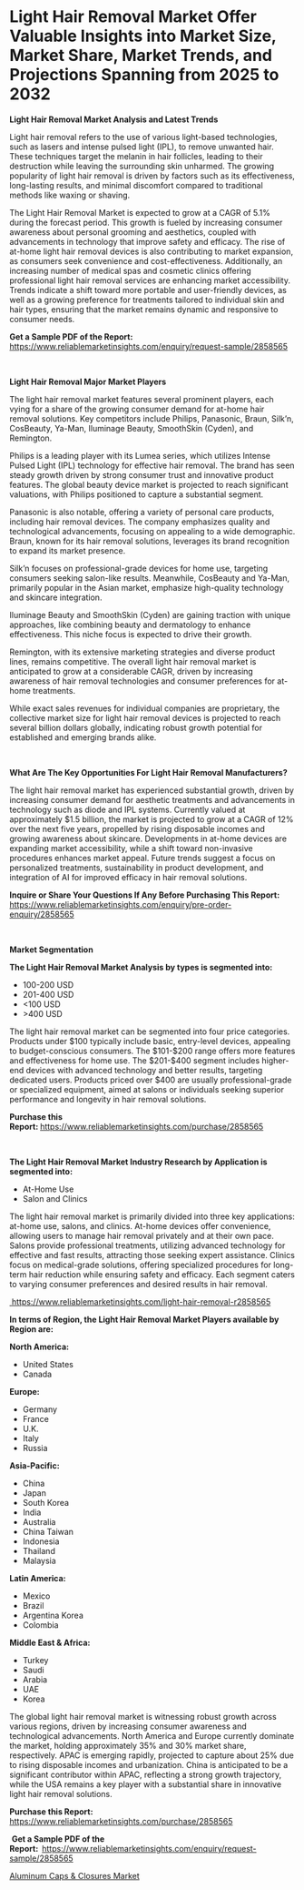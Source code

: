 <p><h1>Light Hair Removal Market Offer Valuable Insights into Market Size, Market Share, Market Trends, and Projections Spanning from 2025 to 2032</h1></p><p><strong>Light Hair Removal Market Analysis and Latest Trends</strong></p>
<p><p>Light hair removal refers to the use of various light-based technologies, such as lasers and intense pulsed light (IPL), to remove unwanted hair. These techniques target the melanin in hair follicles, leading to their destruction while leaving the surrounding skin unharmed. The growing popularity of light hair removal is driven by factors such as its effectiveness, long-lasting results, and minimal discomfort compared to traditional methods like waxing or shaving.</p><p>The Light Hair Removal Market is expected to grow at a CAGR of 5.1% during the forecast period. This growth is fueled by increasing consumer awareness about personal grooming and aesthetics, coupled with advancements in technology that improve safety and efficacy. The rise of at-home light hair removal devices is also contributing to market expansion, as consumers seek convenience and cost-effectiveness. Additionally, an increasing number of medical spas and cosmetic clinics offering professional light hair removal services are enhancing market accessibility. Trends indicate a shift toward more portable and user-friendly devices, as well as a growing preference for treatments tailored to individual skin and hair types, ensuring that the market remains dynamic and responsive to consumer needs.</p></p>
<p><strong>Get a Sample PDF of the Report:&nbsp;</strong> <a href="https://www.reliablemarketinsights.com/enquiry/request-sample/2858565?utm_campaign=3274&utm_medium=2&utm_source=Github&utm_content=ia&utm_term=12032025&utm_id=light-hair-removal">https://www.reliablemarketinsights.com/enquiry/request-sample/2858565</a></p>
<p>&nbsp;</p>
<p><strong>Light Hair Removal Major Market Players</strong></p>
<p><p>The light hair removal market features several prominent players, each vying for a share of the growing consumer demand for at-home hair removal solutions. Key competitors include Philips, Panasonic, Braun, Silk’n, CosBeauty, Ya-Man, Iluminage Beauty, SmoothSkin (Cyden), and Remington.</p><p>Philips is a leading player with its Lumea series, which utilizes Intense Pulsed Light (IPL) technology for effective hair removal. The brand has seen steady growth driven by strong consumer trust and innovative product features. The global beauty device market is projected to reach significant valuations, with Philips positioned to capture a substantial segment.</p><p>Panasonic is also notable, offering a variety of personal care products, including hair removal devices. The company emphasizes quality and technological advancements, focusing on appealing to a wide demographic. Braun, known for its hair removal solutions, leverages its brand recognition to expand its market presence.</p><p>Silk’n focuses on professional-grade devices for home use, targeting consumers seeking salon-like results. Meanwhile, CosBeauty and Ya-Man, primarily popular in the Asian market, emphasize high-quality technology and skincare integration.</p><p>Iluminage Beauty and SmoothSkin (Cyden) are gaining traction with unique approaches, like combining beauty and dermatology to enhance effectiveness. This niche focus is expected to drive their growth.</p><p>Remington, with its extensive marketing strategies and diverse product lines, remains competitive. The overall light hair removal market is anticipated to grow at a considerable CAGR, driven by increasing awareness of hair removal technologies and consumer preferences for at-home treatments.</p><p>While exact sales revenues for individual companies are proprietary, the collective market size for light hair removal devices is projected to reach several billion dollars globally, indicating robust growth potential for established and emerging brands alike.</p></p>
<p>&nbsp;</p>
<p><strong>What Are The Key Opportunities For Light Hair Removal Manufacturers?</strong></p>
<p><p>The light hair removal market has experienced substantial growth, driven by increasing consumer demand for aesthetic treatments and advancements in technology such as diode and IPL systems. Currently valued at approximately $1.5 billion, the market is projected to grow at a CAGR of 12% over the next five years, propelled by rising disposable incomes and growing awareness about skincare. Developments in at-home devices are expanding market accessibility, while a shift toward non-invasive procedures enhances market appeal. Future trends suggest a focus on personalized treatments, sustainability in product development, and integration of AI for improved efficacy in hair removal solutions.</p></p>
<p><strong>Inquire or Share Your Questions If Any Before Purchasing This Report:</strong> <a href="https://www.reliablemarketinsights.com/enquiry/pre-order-enquiry/2858565?utm_campaign=3274&utm_medium=2&utm_source=Github&utm_content=ia&utm_term=12032025&utm_id=light-hair-removal">https://www.reliablemarketinsights.com/enquiry/pre-order-enquiry/2858565</a></p>
<p>&nbsp;</p>
<p><strong>Market Segmentation</strong></p>
<p><strong>The Light Hair Removal Market Analysis by types is segmented into:</strong></p>
<p><ul><li>100-200 USD</li><li>201-400 USD</li><li><100 USD</li><li>>400 USD</li></ul></p>
<p><p>The light hair removal market can be segmented into four price categories. Products under $100 typically include basic, entry-level devices, appealing to budget-conscious consumers. The $101-$200 range offers more features and effectiveness for home use. The $201-$400 segment includes higher-end devices with advanced technology and better results, targeting dedicated users. Products priced over $400 are usually professional-grade or specialized equipment, aimed at salons or individuals seeking superior performance and longevity in hair removal solutions.</p></p>
<p><strong>Purchase this Report:&nbsp;</strong><a href="https://www.reliablemarketinsights.com/purchase/2858565?utm_campaign=3274&utm_medium=2&utm_source=Github&utm_content=ia&utm_term=12032025&utm_id=light-hair-removal">https://www.reliablemarketinsights.com/purchase/2858565</a></p>
<p>&nbsp;</p>
<p><strong>The Light Hair Removal Market Industry Research by Application is segmented into:</strong></p>
<p><ul><li>At-Home Use</li><li>Salon and Clinics</li></ul></p>
<p><p>The light hair removal market is primarily divided into three key applications: at-home use, salons, and clinics. At-home devices offer convenience, allowing users to manage hair removal privately and at their own pace. Salons provide professional treatments, utilizing advanced technology for effective and fast results, attracting those seeking expert assistance. Clinics focus on medical-grade solutions, offering specialized procedures for long-term hair reduction while ensuring safety and efficacy. Each segment caters to varying consumer preferences and desired results in hair removal.</p></p>
<p><a href="https://www.reliablemarketinsights.com/light-hair-removal-r2858565?utm_campaign=3274&utm_medium=2&utm_source=Github&utm_content=ia&utm_term=12032025&utm_id=light-hair-removal">&nbsp;https://www.reliablemarketinsights.com/light-hair-removal-r2858565</a></p>
<p><strong>In terms of Region, the Light Hair Removal Market Players available by Region are:</strong></p>
<p>
    <p> <strong> North America: </strong>
        <ul>
            <li>United States</li>
            <li>Canada</li>
        </ul>
        </p> 
    <p> <strong> Europe: </strong>
        <ul>
            <li>Germany</li>
            <li>France</li>
            <li>U.K.</li>
            <li>Italy</li>
            <li>Russia</li>
        </ul>
        </p> 
    <p> <strong> Asia-Pacific: </strong>
        <ul>
            <li>China</li>
            <li>Japan</li>
            <li>South Korea</li>
            <li>India</li>
            <li>Australia</li>
            <li>China Taiwan</li>
            <li>Indonesia</li>
            <li>Thailand</li>
            <li>Malaysia</li>
        </ul>
        </p> 
    <p> <strong> Latin America: </strong>
        <ul>
            <li>Mexico</li>
            <li>Brazil</li>
            <li>Argentina Korea</li>
            <li>Colombia</li>
        </ul>
        </p> 
    <p> <strong> Middle East & Africa: </strong>
        <ul>
            <li>Turkey</li>
            <li>Saudi</li>
            <li>Arabia</li>
            <li>UAE</li>
            <li>Korea</li>
        </ul>
    </p>
    </p>
<p><p>The global light hair removal market is witnessing robust growth across various regions, driven by increasing consumer awareness and technological advancements. North America and Europe currently dominate the market, holding approximately 35% and 30% market share, respectively. APAC is emerging rapidly, projected to capture about 25% due to rising disposable incomes and urbanization. China is anticipated to be a significant contributor within APAC, reflecting a strong growth trajectory, while the USA remains a key player with a substantial share in innovative light hair removal solutions.</p></p>
<p><strong>Purchase this Report: </strong><a href="https://www.reliablemarketinsights.com/purchase/2858565?utm_campaign=3274&utm_medium=2&utm_source=Github&utm_content=ia&utm_term=12032025&utm_id=light-hair-removal">https://www.reliablemarketinsights.com/purchase/2858565</a></p>
<p>&nbsp;<strong>Get a Sample PDF of the Report:&nbsp;&nbsp;</strong><a href="https://www.reliablemarketinsights.com/enquiry/request-sample/2858565?utm_campaign=3274&utm_medium=2&utm_source=Github&utm_content=ia&utm_term=12032025&utm_id=light-hair-removal">https://www.reliablemarketinsights.com/enquiry/request-sample/2858565</a></p>
<p><strong></strong></p>
<p><p><a href="https://github.com/shrebasokib/Market-Research-Report-List-1/blob/main/aluminum-caps-closures-market.md?utm_campaign=3274&utm_medium=2&utm_source=Github&utm_content=ia&utm_term=12032025&utm_id=light-hair-removal">Aluminum Caps & Closures Market</a></p></p>